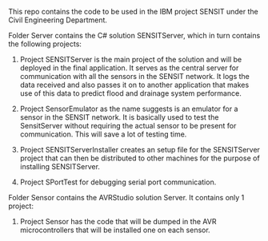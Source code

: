 This repo contains the code to be used in the IBM project SENSIT under the Civil Engineering Department.

Folder Server contains the C# solution SENSITServer, which in turn contains the following projects:
1. Project SENSITServer is the main project of the solution and will be deployed in the final application.
   It serves as the central server for communication with all the sensors in the SENSIT network.
   It logs the data received and also passes it on to another application that makes use of this
   data to predict flood and drainage system performance.
   
2. Project SensorEmulator as the name suggests is an emulator for a sensor in the SENSIT network.
   It is basically used to test the SensitServer without requiring the actual sensor to be present
   for communication. This will save a lot of testing time.

3. Project SENSITServerInstaller creates an setup file for the SENSITServer project that can then
   be distributed to other machines for the purpose of installing SENSITServer.  
	 
4. Project SPortTest for debugging serial port communication.


Folder Sensor contains the AVRStudio solution Server. It contains only 1 project:
1. Project Sensor has the code that will be dumped in the AVR microcontrollers that will be installed one on each sensor.